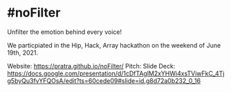 # #noFilter
Unfilter the emotion behind every voice!

We particpiated in the Hip, Hack, Array hackathon on the weekend of June 19th, 2021.

Website: https://pratra.github.io/noFilter/
Pitch:
Slide Deck: https://docs.google.com/presentation/d/1cDfTAglM2xYHWi4xsTViwFkC_4Tjg5byQu3fvYFQOsA/edit?ts=60cede09#slide=id.g8d72a0b232_0_16


